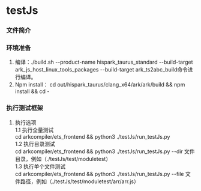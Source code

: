 # testJs

### 文件简介

### 环境准备
1. 编译：./build.sh --product-name hispark_taurus_standard --build-target ark_js_host_linux_tools_packages --build-target ark_ts2abc_build命令进行编译。<br>
2. Npm install： cd out/hispark_taurus/clang_x64/ark/ark/build && npm install && cd -<br>


### 执行测试框架
1. 执行选项<br>
1.1 执行全量测试<br>
cd arkcompiler/ets_frontend && python3 ./testJs/run_testJs.py  <br>
1.2 执行目录测试<br>
cd arkcompiler/ets_frontend && python3 ./testJs/run_testJs.py --dir  文件目录，例如（./testJs/test/moduletest）<br>
1.3 执行单个文件测试<br>
cd arkcompiler/ets_frontend && python3 ./testJs/run_testJs.py --file  文件路径，例如（./testJs/test/moduletest/arr/arr.js）<br>
